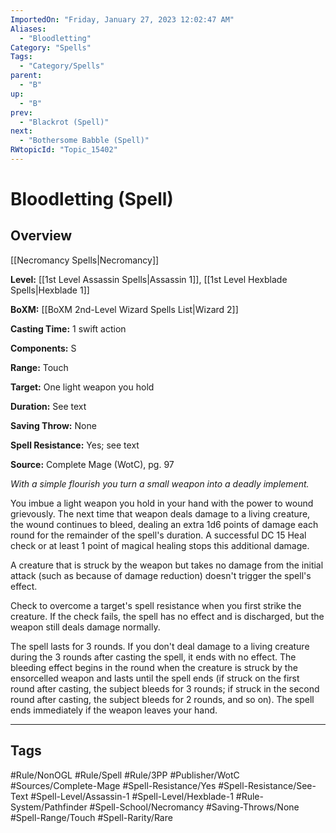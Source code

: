 ```yaml
---
ImportedOn: "Friday, January 27, 2023 12:02:47 AM"
Aliases:
  - "Bloodletting"
Category: "Spells"
Tags:
  - "Category/Spells"
parent:
  - "B"
up:
  - "B"
prev:
  - "Blackrot (Spell)"
next:
  - "Bothersome Babble (Spell)"
RWtopicId: "Topic_15402"
---
```

# Bloodletting (Spell)
## Overview
[[Necromancy Spells|Necromancy]]

**Level:** [[1st Level Assassin Spells|Assassin 1]], [[1st Level Hexblade Spells|Hexblade 1]]

**BoXM:** [[BoXM 2nd-Level Wizard Spells List|Wizard 2]]

**Casting Time:** 1 swift action

**Components:** S

**Range:** Touch

**Target:** One light weapon you hold

**Duration:** See text

**Saving Throw:** None

**Spell Resistance:** Yes; see text

**Source:** Complete Mage (WotC), pg. 97

*With a simple flourish you turn a small weapon into a deadly implement.*

You imbue a light weapon you hold in your hand with the power to wound grievously. The next time that weapon deals damage to a living creature, the wound continues to bleed, dealing an extra 1d6 points of damage each round for the remainder of the spell's duration. A successful DC 15 Heal check or at least 1 point of magical healing stops this additional damage.

A creature that is struck by the weapon but takes no damage from the initial attack (such as because of damage reduction) doesn't trigger the spell's effect.

Check to overcome a target's spell resistance when you first strike the creature. If the check fails, the spell has no effect and is discharged, but the weapon still deals damage normally.

The spell lasts for 3 rounds. If you don't deal damage to a living creature during the 3 rounds after casting the spell, it ends with no effect. The bleeding effect begins in the round when the creature is struck by the ensorcelled weapon and lasts until the spell ends (if struck on the first round after casting, the subject bleeds for 3 rounds; if struck in the second round after casting, the subject bleeds for 2 rounds, and so on). The spell ends immediately if the weapon leaves your hand.


---
## Tags
#Rule/NonOGL #Rule/Spell #Rule/3PP #Publisher/WotC #Sources/Complete-Mage #Spell-Resistance/Yes #Spell-Resistance/See-Text #Spell-Level/Assassin-1 #Spell-Level/Hexblade-1 #Rule-System/Pathfinder #Spell-School/Necromancy #Saving-Throws/None #Spell-Range/Touch #Spell-Rarity/Rare

